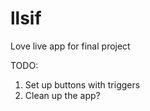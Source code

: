 # llsif
Love live app for final project

TODO:

1. Set up buttons with triggers
2. Clean up the app?

